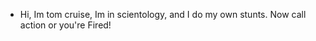 - Hi, Im tom cruise, Im in scientology, and I do my own stunts. Now call action or you're Fired!
<!---
ChickenBusiness/ChickenBusiness is a ✨ special ✨ repository because its `README.md` (this file) appears on your GitHub profile.
You can click the Preview link to take a look at your changes.
--->
